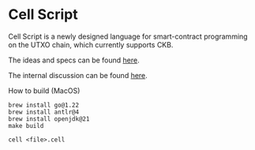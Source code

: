 # Cell Script

Cell Script is a newly designed language for smart-contract programming on the UTXO chain, which currently supports CKB.

The ideas and specs can be found [here](./SPEC.md). 

The internal discussion can be found [here](./DISCUSSION.md). 

How to build (MacOS)
```
brew install go@1.22
brew install antlr@4
brew install openjdk@21
make build

cell <file>.cell
```